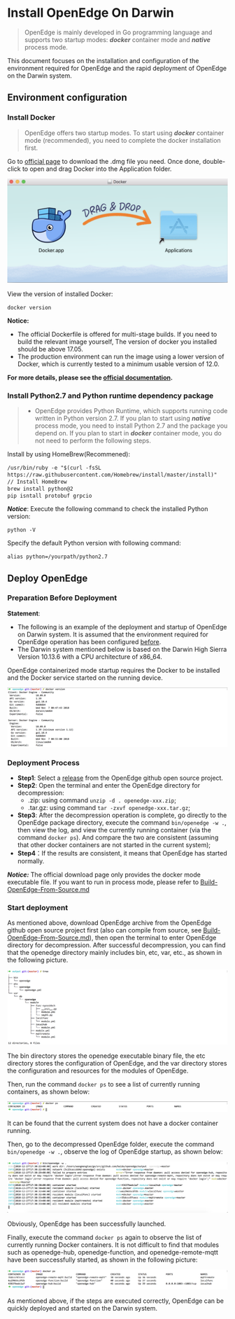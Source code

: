# Install OpenEdge On Darwin

> OpenEdge is mainly developed in Go programming language and supports two startup modes: ***docker*** container mode and ***native*** process mode.

This document focuses on the installation and configuration of the environment required for OpenEdge and the rapid deployment of OpenEdge on the Darwin system.

## Environment configuration

### Install Docker

> OpenEdge offers two startup modes. To start using ***docker*** container mode (recommended), you need to complete the docker installation first.

Go to [official page](https://hub.docker.com/editions/community/docker-ce-desktop-mac) to download the .dmg file you need. Once done, double-click to open and drag Docker into the Application folder.

![Install On Darwin](../../images/setup/docker_install_on_mac.png)

View the version of installed Docker:

```shell
docker version
```

**Notice:**

+ The official Dockerfile is offered for multi-stage builds. If you need to build the relevant image yourself, The version of docker you installed should be above 17.05.
+ The production environment can run the image using a lower version of Docker, which is currently tested to a minimum usable version of 12.0.

**For more details, please see the [official documentation](https://docs.docker.com/install/).**

### Install Python2.7 and Python runtime dependency package

> + OpenEdge provides Python Runtime, which supports running code written in Python version 2.7. If you plan to start using ***native*** process mode, you need to install Python 2.7 and the package you depend on. If you plan to start in ***docker*** container mode, you do not need to perform the following steps.

Install by using HomeBrew(Recommened):

```shell
/usr/bin/ruby -e "$(curl -fsSL https://raw.githubusercontent.com/Homebrew/install/master/install)"  // Install HomeBrew
brew install python@2
pip isntall protobuf grpcio
```

***Notice***: Execute the following command to check the installed Python version:

```shell
python -V
```
 
Specify the default Python version with following command:

```shell
alias python=/yourpath/python2.7
```

## Deploy OpenEdge

### Preparation Before Deployment

**Statement**:

+ The following is an example of the deployment and startup of OpenEdge on Darwin system. It is assumed that the environment required for OpenEdge operation has been configured [before](#Environment-configuration).
+ The Darwin system mentioned below is based on the Darwin High Sierra Version 10.13.6 with a CPU architecture of x86_64.

OpenEdge containerized mode startup requires the Docker to be installed and the Docker service started on the running device.

![view the version of docker](../../images/setup/docker-version.png)

### Deployment Process

- **Step1**: Select a [release](https://github.com/baidu/openedge/releases) from the OpenEdge github open source project.
- **Step2**: Open the terminal and enter the OpenEdge directory for decompression:
	- .zip: using command `unzip -d . openedge-xxx.zip`;
	- .tar.gz: using command `tar -zxvf openedge-xxx.tar.gz`;
- **Step3**: After the decompression operation is complete, go directly to the OpenEdge package directory, execute the command `bin/openedge -w .`, then view the log, and view the currently running container (via the command `docker ps`). And compare the two are consistent (assuming that other docker containers are not started in the current system);
- **Step4**：If the results are consistent, it means that OpenEdge has started normally.

***Notice:*** The official download page only provides the docker mode executable file. If you want to run in process mode, please refer to [Build-OpenEdge-From-Source.md](./Build-OpenEdge-from-Source.md)

### Start deployment

As mentioned above, download OpenEdge archive from the OpenEdge github open source project first (also can compile from source, see [Build-OpenEdge-From-Source.md](./Build-OpenEdge-from-Source.md)), then open the terminal to enter OpenEdge directory for decompression. After successful decompression, you can find that the openedge directory mainly includes bin, etc, var, etc., as shown in the following picture.

![OpenEdge directory](../../images/setup/openedge-dir.png)

The bin directory stores the openedge executable binary file, the etc directory stores the configuration of OpenEdge, and the var directory stores the configuration and resources for the modules of OpenEdge.

Then, run the command `docker ps` to see a list of currently running containers, as shown below:

![view the docker containers status](../../images/setup/docker-ps-before.png)

It can be found that the current system does not have a docker container running.

Then, go to the decompressed OpenEdge folder, execute the command `bin/openedge -w .`, observe the log of OpenEdge startup, as shown below:

![OpenEdge startup log](../../images/setup/docker-openedge-start.png)

Obviously, OpenEdge has been successfully launched.

Finally, execute the command `docker ps` again to observe the list of currently running Docker containers. It is not difficult to find that modules such as openedge-hub, openedge-function, and openedge-remote-mqtt have been successfully started, as shown in the following picture:

![running containers](../../images/setup/docker-ps-after.png)

As mentioned above, if the steps are executed correctly, OpenEdge can be quickly deployed and started on the Darwin system.